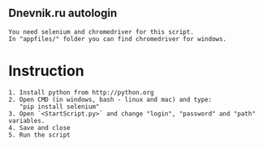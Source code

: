 ## Dnevnik.ru autologin

    You need selenium and chromedriver for this script.
    In "appfiles/" folder you can find chromedriver for windows.

# Instruction

    1. Install python from http://python.org
    2. Open CMD (in windows, bash - linux and mac) and type:
       "pip install selenium"
    3. Open `<StartScript.py>` and change "login", "password" and "path" variables.
    4. Save and close
    5. Run the script
